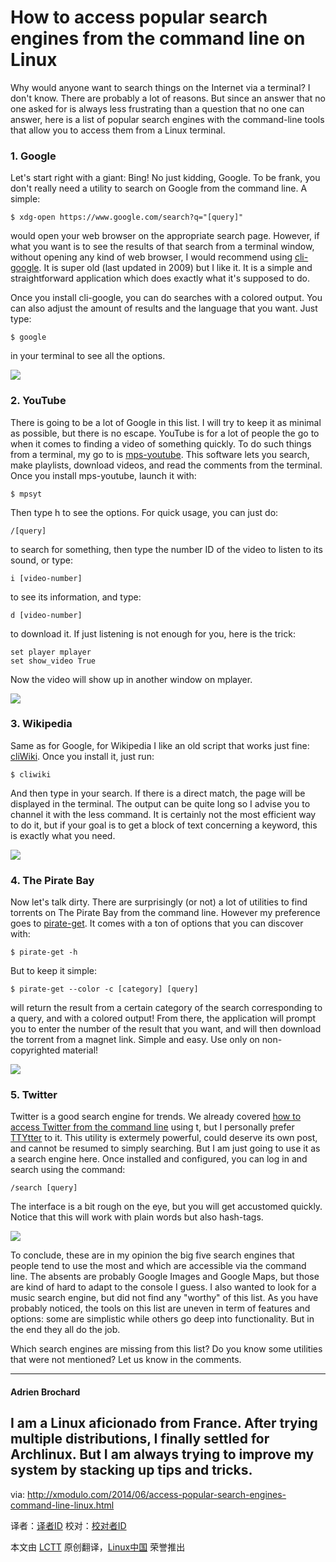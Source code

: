 How to access popular search engines from the command line on Linux
================================================================================
Why would anyone want to search things on the Internet via a terminal? I don't know. There are probably a lot of reasons. But since an answer that no one asked for is always less frustrating than a question that no one can answer, here is a list of popular search engines with the command-line tools that allow you to access them from a Linux terminal.

### 1. Google ###

Let's start right with a giant: Bing! No just kidding, Google. To be frank, you don't really need a utility to search on Google from the command line. A simple:

    $ xdg-open https://www.google.com/search?q="[query]"

would open your web browser on the appropriate search page. However, if what you want is to see the results of that search from a terminal window, without opening any kind of web browser, I would recommend using [cli-google][1]. It is super old (last updated in 2009) but I like it. It is a simple and straightforward application which does exactly what it's supposed to do.

Once you install cli-google, you can do searches with a colored output. You can also adjust the amount of results and the language that you want. Just type:

    $ google 

in your terminal to see all the options.

![](https://farm6.staticflickr.com/5491/14330385480_91b0e138ee_z.jpg)

### 2. YouTube ###

There is going to be a lot of Google in this list. I will try to keep it as minimal as possible, but there is no escape. YouTube is for a lot of people the go to when it comes to finding a video of something quickly. To do such things from a terminal, my go to is [mps-youtube][2]. This software lets you search, make playlists, download videos, and read the comments from the terminal. Once you install mps-youtube, launch it with:

    $ mpsyt 

Then type h to see the options. For quick usage, you can just do:

    /[query] 

to search for something, then type the number ID of the video to listen to its sound, or type:

    i [video-number]

to see its information, and type:

    d [video-number]

to download it. If just listening is not enough for you, here is the trick:

    set player mplayer
    set show_video True 

Now the video will show up in another window on mplayer.

![](https://farm3.staticflickr.com/2925/14517040865_1d54ccce3b_z.jpg)

### 3. Wikipedia ###

Same as for Google, for Wikipedia I like an old script that works just fine: [cliWiki][3]. Once you install it, just run:

    $ cliwiki 

And then type in your search. If there is a direct match, the page will be displayed in the terminal. The output can be quite long so I advise you to channel it with the less command. It is certainly not the most efficient way to do it, but if your goal is to get a block of text concerning a keyword, this is exactly what you need.

![](https://farm3.staticflickr.com/2903/14330600657_065d26cdf2_z.jpg)

### 4. The Pirate Bay ###

Now let's talk dirty. There are surprisingly (or not) a lot of utilities to find torrents on The Pirate Bay from the command line. However my preference goes to [pirate-get][4]. It comes with a ton of options that you can discover with:

    $ pirate-get -h

But to keep it simple:

    $ pirate-get --color -c [category] [query]

will return the result from a certain category of the search corresponding to a query, and with a colored output! From there, the application will prompt you to enter the number of the result that you want, and will then download the torrent from a magnet link. Simple and easy. Use only on non-copyrighted material! 

![](https://farm4.staticflickr.com/3923/14330448479_ae503561e6_z.jpg)

### 5. Twitter ###

Twitter is a good search engine for trends. We already covered [how to access Twitter from the command line][5] using t, but I personally prefer [TTYtter][6] to it. This utility is extermely powerful, could deserve its own post, and cannot be resumed to simply searching. But I am just going to use it as a search engine here. Once installed and configured, you can log in and search using the command:

    /search [query] 

The interface is a bit rough on the eye, but you will get accustomed quickly. Notice that this will work with plain words but also hash-tags.

![](https://farm6.staticflickr.com/5077/14537153013_cc32a98b08_z.jpg)

To conclude, these are in my opinion the big five search engines that people tend to use the most and which are accessible via the command line. The absents are probably Google Images and Google Maps, but those are kind of hard to adapt to the console I guess. I also wanted to look for a music search engine, but did not find any "worthy" of this list. As you have probably noticed, the tools on this list are uneven in term of features and options: some are simplistic while others go deep into functionality. But in the end they all do the job.

Which search engines are missing from this list? Do you know some utilities that were not mentioned? Let us know in the comments.

----------

#### Adrien Brochard ####

I am a Linux aficionado from France. After trying multiple distributions, I finally settled for Archlinux. But I am always trying to improve my system by stacking up tips and tricks.
--------------------------------------------------------------------------------

via: http://xmodulo.com/2014/06/access-popular-search-engines-command-line-linux.html

译者：[译者ID](https://github.com/译者ID) 校对：[校对者ID](https://github.com/校对者ID)

本文由 [LCTT](https://github.com/LCTT/TranslateProject) 原创翻译，[Linux中国](http://linux.cn/) 荣誉推出

[1]:https://github.com/henux/cli-google
[2]:https://github.com/np1/mps-youtube
[3]:https://github.com/AnirudhBhat/cliWiki.py
[4]:https://github.com/vikstrous/pirate-get
[5]:http://xmodulo.com/2013/12/access-twitter-command-line-linux.html
[6]:http://www.floodgap.com/software/ttytter/
